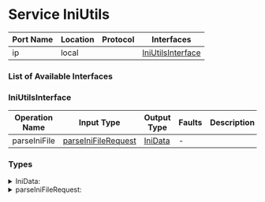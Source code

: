 # Service IniUtils

| Port Name | Location | Protocol | Interfaces |
| --- | --- | --- | --- |
| ip | local | | <a href='#IniUtilsInterface'>IniUtilsInterface</a> |

### List of Available Interfaces

### IniUtilsInterface

| Operation Name | Input Type | Output Type | Faults | Description |
| --- | --- | --- | --- | --- |
| parseIniFile | <a href="#parseIniFileRequest">parseIniFileRequest</a> | <a href='#IniData'>IniData</a> | - |  |


### Types

<details>
<summary><span id="IniData">IniData: 
</span>
</summary>

##### Type Declaration
<pre>
void
</pre>
</details>
<details>
<summary><span id="parseIniFileRequest">parseIniFileRequest: 
</span>
</summary>

##### Type Declaration
<pre>
string &#123;
&nbsp;&nbsp;charset[0,1]: string // 
&#125;
</pre>
</details>
